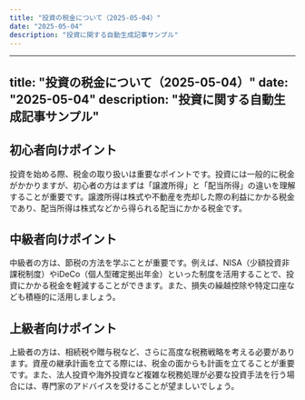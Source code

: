```yaml
---
title: "投資の税金について（2025-05-04）"
date: "2025-05-04"
description: "投資に関する自動生成記事サンプル"
---
```


---
title: "投資の税金について（2025-05-04）"
date: "2025-05-04"
description: "投資に関する自動生成記事サンプル"
---

## 初心者向けポイント

投資を始める際、税金の取り扱いは重要なポイントです。投資には一般的に税金がかかりますが、初心者の方はまずは「譲渡所得」と「配当所得」の違いを理解することが重要です。譲渡所得は株式や不動産を売却した際の利益にかかる税金であり、配当所得は株式などから得られる配当にかかる税金です。

## 中級者向けポイント

中級者の方は、節税の方法を学ぶことが重要です。例えば、NISA（少額投資非課税制度）やiDeCo（個人型確定拠出年金）といった制度を活用することで、投資にかかる税金を軽減することができます。また、損失の繰越控除や特定口座なども積極的に活用しましょう。

## 上級者向けポイント

上級者の方は、相続税や贈与税など、さらに高度な税務戦略を考える必要があります。資産の継承計画を立てる際には、税金の面からも計画を立てることが重要です。また、法人投資や海外投資など複雑な税務処理が必要な投資手法を行う場合には、専門家のアドバイスを受けることが望ましいでしょう。
